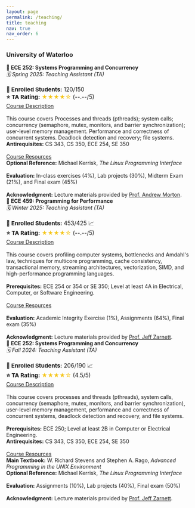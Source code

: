 ```yaml
---
layout: page
permalink: /teaching/
title: teaching
nav: true
nav_order: 6
---
```


<h3>University of Waterloo</h3>

<div class="post">
<article>

<div class="card mt-3" id="spring-2025--ece-252-systems-programming-and-concurrency">
  <div class="p-3">
    <strong>📘 ECE 252: Systems Programming and Concurrency</strong><br>
    <em>🗓️ Spring 2025: Teaching Assistant (TA)</em><br><br>
    <!-- Highlight Enrollment and Rating -->
    <div class="d-flex justify-content-between align-items-center mb-3" style="font-size: 0.95rem;">
      <div><strong>👥 Enrolled Students:</strong> 120/150</div>
      <div>
        <strong>⭐ TA Rating:</strong>
        <span style="color: #f5c518;">★★★★☆</span> (--.--/5)
      </div>
    </div>
    <a href="https://outline.uwaterloo.ca/viewer/view/nbfyqp" target="_blank">Course Description</a><br><br>
    This course covers Processes and threads (pthreads); system calls; concurrency (semaphore, mutex, monitors, and barrier synchronization); user-level memory management. Performance and correctness of concurrent systems. Deadlock detection and recovery; file systems.<br>
    <strong>Antirequisites:</strong> CS 343, CS 350, ECE 254, SE 350<br><br>
    <a href="https://github.com/jzarnett/ece252" target="_blank">Course Resources</a><br>
    <strong>Optional Reference:</strong> Michael Kerrisk, <em>The Linux Programming Interface</em><br><br>
    <strong>Evaluation:</strong> In-class exercises (4%), Lab projects (30%), Midterm Exam (21%), and Final exam (45%)<br><br>
    <strong>Acknowledgment:</strong> Lecture materials provided by <a href="https://uwaterloo.ca/electrical-computer-engineering/profile/arrmorto" target="_blank">Prof. Andrew Morton</a>.
  </div>
</div>

<div class="card mt-3" id="winter-2025--ece-459-programming-for-performance">
  <div class="p-3">
    <strong>📘 ECE 459: Programming for Performance</strong><br>
    <em>🗓️ Winter 2025: Teaching Assistant (TA)</em><br><br>
    <!-- Highlight Enrollment and Rating -->
    <div class="d-flex justify-content-between align-items-center mb-3" style="font-size: 0.95rem;">
      <div><strong>👥 Enrolled Students:</strong> 453/425 📈</div>
      <div>
        <strong>⭐ TA Rating:</strong>
        <span style="color: #f5c518;">★★★★☆</span> (--.--/5)
      </div>
    </div>
    <a href="https://uwflow.com/course/ECE459" target="_blank">Course Description</a><br><br>
    This course covers profiling computer systems, bottlenecks and Amdahl's law, techniques for multicore programming, cache consistency, transactional memory, streaming architectures, vectorization, SIMD, and high-performance programming languages.<br><br>
    <strong>Prerequisites:</strong> ECE 254 or 354 or SE 350; Level at least 4A in Electrical, Computer, or Software Engineering.<br><br>
    <a href="https://github.com/jzarnett/ece459" target="_blank">Course Resources</a><br><br>
    <strong>Evaluation:</strong> Academic Integrity Exercise (1%), Assignments (64%), Final exam (35%)<br><br>
    <strong>Acknowledgment:</strong> Lecture materials provided by <a href="https://uwaterloo.ca/electrical-computer-engineering/contacts/jeff-zarnett" target="_blank">Prof. Jeff Zarnett</a>.
  </div>
</div>

<div class="card mt-3" id="fall-2024--ece-252-systems-programming-and-concurrency">
  <div class="p-3">
    <strong>📘 ECE 252: Systems Programming and Concurrency</strong><br>
    <em>🗓️ Fall 2024: Teaching Assistant (TA)</em><br><br>
    <!-- Highlight Enrollment and Rating -->
    <div class="d-flex justify-content-between align-items-center mb-3" style="font-size: 0.95rem;">
      <div><strong>👥 Enrolled Students:</strong> 206/190 📈</div>
      <div>
        <strong>⭐ TA Rating:</strong>
        <span style="color: #f5c518;">★★★★☆</span> (4.5/5)
      </div>
    </div>
    <a href="https://uwflow.com/course/ECE252" target="_blank">Course Description</a><br><br>
    This course covers processes and threads (pthreads), system calls, concurrency (semaphore, mutex, monitors, and barrier synchronization), user-level memory management, performance and correctness of concurrent systems, deadlock detection and recovery, and file systems.<br><br>
    <strong>Prerequisites:</strong> ECE 250; Level at least 2B in Computer or Electrical Engineering.<br>
    <strong>Antirequisites:</strong> CS 343, CS 350, ECE 254, SE 350<br><br>
    <a href="https://github.com/jzarnett/ece252" target="_blank">Course Resources</a><br>
    <strong>Main Textbook:</strong> W. Richard Stevens and Stephen A. Rago, <em>Advanced Programming in the UNIX Environment</em><br>
    <strong>Optional Reference:</strong> Michael Kerrisk, <em>The Linux Programming Interface</em><br><br>
    <strong>Evaluation:</strong> Assignments (10%), Lab projects (40%), Final exam (50%)<br><br>
    <strong>Acknowledgment:</strong> Lecture materials provided by <a href="https://uwaterloo.ca/electrical-computer-engineering/contacts/jeff-zarnett" target="_blank">Prof. Jeff Zarnett</a>.
  </div>
</div>

</article>
</div>


<!-- ---
layout: page
permalink: /teaching/
title: teaching
# description: Materials for courses you taught. Replace this text with your description.
nav: true
nav_order: 6
---

---
---
### Spring 2025- **ECE 252: Systems Programming and Concurrency**.

- Term: Spring 2025 (Teaching Assistant (TA))

#### [Course Description](https://uwflow.com/course/ECE252)
##### This course covers the following topics:
- Processes and threads (pthreads)
- System calls
- Concurrency (semaphore, mutex, monitors, and barrier synchronization)
- User-level memory management
- Performance and correctness of concurrent systems
- Deadlock detection and recovery
- File systems

**Prerequisites**:  
- ECE 250; Level at least 2B in Computer Engineering or Electrical Engineering.
- This course requires substantial programming skill. The basics of the C language will be reviewed briefly, and should be familiar to anyone who has already used C++.

**Antirequisites**:  
- CS 343, CS 350, ECE 254, SE 350

#### Readings

##### Main Textbook
- W. Richard Stevens and Stephen A. Rago: _Advanced Programming in the UNIX Environment_, 3rd edition, Addison-Wesley, 2013. ISBN: 978-0-321-63773-4.

##### Optional Reference
- Michael Kerrisk: _The Linux Programming Interface_, No Starch Press, 2010. ISBN: 978-1-59327-220-3.

#### Evaluation
Coursework will include the following components:
- **Assignments (10%)**
- **Lab projects (40%)**
- **Final exam (50%)**

##### Assignments
###### There are three equally weighted programming assignments, for a total of 10%. Assignment grading is based on the following scale:
- **0**: Not attempted or does not work at all
- **1**: There are some issues
- **2**: Everything works as expected

##### Lab Projects
- There are five lab projects. The grading policies are specified in the lab manual (available on LEARN).

#### Course Objectives

##### Students who successfully complete the **lecture component** will be able to:
- Invoke (apply) system calls, from the view of an application programmer, to access resources like files, inter-process communication mechanisms, and the network.
- Analyze, design, implement, and debug concurrent C programs using concurrency control constructs (such as a mutex or semaphore).
- Apply standard concurrency scenarios such as producer-consumer, readers-writers, and dining philosophers, as well as deadlock and starvation.

##### Students who successfully complete the **lab component** will be able to:
- Interact with the Linux operating system through the command-line interface and the C language API.
- Read the documentation of, understand, and interact with available libraries, such as those for multi-threading, file handling, and network operations.
- Use inter-process communication mechanisms such as shared memory.
- Identify, analyze, and solve concurrency and synchronization problems.

#### Acknowledgment
- Lecture materials, assignments, and portions of this course outline were provided by [Prof. Andrew Morton](https://uwaterloo.ca/electrical-computer-engineering/profile/arrmorto).

---
---
### Winter 2025- **ECE 459: Programming for Performance**.

- Term: Winter 2025 (Teaching Assistant (TA))

#### [Course Description](https://uwflow.com/course/ECE459)
##### This course covers the following topics [(Course Resources)](https://github.com/jzarnett/ece459):
- Profiling computer systems
- bottlenecks, Amdahl's law
- Techniques for programming multicore processors
- cache consistency
- Transactional memory. Streaming architectures, vectorization, and SIMD
- High-performance programming languages

**Prerequisites**:  
- ECE 254 or 354 or SE 350; Level at least 4A Electrical Engineering or Computer Engineering or Software Engineering

#### Readings

##### Textbook
- There are detailed notes. There's no required textbook for the course. The notes cite a number of sources, some of which are useful books. But there's no single source that does it all, so it would be silly to ask you to buy one.

#### Evaluation
##### Coursework will include the following components:
- **Academic Integrity Exercise (1%)**
- **Assignments (64%)   (4 at 16% each)**
- **Final exam (35%)**

#### Acknowledgment
- Lecture materials, assignments, and portions of this course outline were provided by [Prof. Jeff Zarnett](https://uwaterloo.ca/electrical-computer-engineering/contacts/jeff-zarnett).

---
---
### Fall 2024- **ECE 252: Systems Programming and Concurrency**.

- Term: Fall 2024 (Teaching Assistant (TA))

#### [Course Description](https://uwflow.com/course/ECE252)
##### This course covers the following topics [(Course Resources)](https://github.com/jzarnett/ece252):
- Processes and threads (pthreads)
- System calls
- Concurrency (semaphore, mutex, monitors, and barrier synchronization)
- User-level memory management
- Performance and correctness of concurrent systems
- Deadlock detection and recovery
- File systems

**Prerequisites**:  
- ECE 250; Level at least 2B in Computer Engineering or Electrical Engineering.
- This course requires substantial programming skill. The basics of the C language will be reviewed briefly, and should be familiar to anyone who has already used C++.

**Antirequisites**:  
- CS 343, CS 350, ECE 254, SE 350

#### Readings

##### Main Textbook
- W. Richard Stevens and Stephen A. Rago: _Advanced Programming in the UNIX Environment_, 3rd edition, Addison-Wesley, 2013. ISBN: 978-0-321-63773-4.

##### Optional Reference
- Michael Kerrisk: _The Linux Programming Interface_, No Starch Press, 2010. ISBN: 978-1-59327-220-3.

#### Evaluation
Coursework will include the following components:
- **Assignments (10%)**
- **Lab projects (40%)**
- **Final exam (50%)**

##### Assignments
###### There are three equally weighted programming assignments, for a total of 10%. Assignment grading is based on the following scale:
- **0**: Not attempted or does not work at all
- **1**: There are some issues
- **2**: Everything works as expected

##### Lab Projects
- There are five lab projects. The grading policies are specified in the lab manual (available on LEARN).

#### Course Objectives

##### Students who successfully complete the **lecture component** will be able to:
- Invoke (apply) system calls, from the view of an application programmer, to access resources like files, inter-process communication mechanisms, and the network.
- Analyze, design, implement, and debug concurrent C programs using concurrency control constructs (such as a mutex or semaphore).
- Apply standard concurrency scenarios such as producer-consumer, readers-writers, and dining philosophers, as well as deadlock and starvation.

##### Students who successfully complete the **lab component** will be able to:
- Interact with the Linux operating system through the command-line interface and the C language API.
- Read the documentation of, understand, and interact with available libraries, such as those for multi-threading, file handling, and network operations.
- Use inter-process communication mechanisms such as shared memory.
- Identify, analyze, and solve concurrency and synchronization problems.

#### Acknowledgment
- Lecture materials, assignments, and portions of this course outline were provided by [Prof. Jeff Zarnett](https://uwaterloo.ca/electrical-computer-engineering/contacts/jeff-zarnett).

---

<!-- For now, this page is assumed to be a static description of your courses. You can convert it to a collection similar to `_projects/` so that you can have a dedicated page for each course.

Organize your courses by years, topics, or universities, however you like! --> 